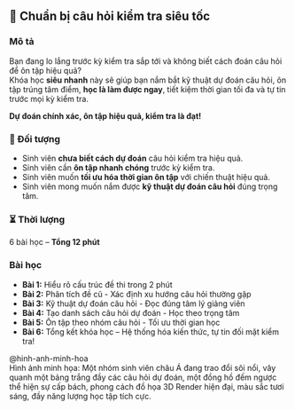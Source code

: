 ## 📌 Chuẩn bị câu hỏi kiểm tra siêu tốc  

### Mô tả  
Bạn đang lo lắng trước kỳ kiểm tra sắp tới và không biết cách đoán câu hỏi để ôn tập hiệu quả?  
Khóa học **siêu nhanh** này sẽ giúp bạn nắm bắt kỹ thuật dự đoán câu hỏi, ôn tập trúng tâm điểm, **học là làm được ngay**, tiết kiệm thời gian tối đa và tự tin trước mọi kỳ kiểm tra.  

**Dự đoán chính xác, ôn tập hiệu quả, kiểm tra là đạt!**  

### 🎯 Đối tượng  
- Sinh viên **chưa biết cách dự đoán** câu hỏi kiểm tra hiệu quả.  
- Sinh viên cần **ôn tập nhanh chóng** trước kỳ kiểm tra.  
- Sinh viên muốn **tối ưu hóa thời gian ôn tập** với chiến thuật hiệu quả.  
- Sinh viên mong muốn nắm được **kỹ thuật dự đoán câu hỏi** đúng trọng tâm.  

### ⏳ Thời lượng  
6 bài học – **Tổng 12 phút**  

### Bài học  
- **Bài 1:** Hiểu rõ cấu trúc đề thi trong 2 phút  
- **Bài 2:** Phân tích đề cũ - Xác định xu hướng câu hỏi thường gặp  
- **Bài 3:** Kỹ thuật dự đoán câu hỏi - Đọc đúng tâm lý giảng viên  
- **Bài 4:** Tạo danh sách câu hỏi dự đoán - Học theo trọng tâm  
- **Bài 5:** Ôn tập theo nhóm câu hỏi - Tối ưu thời gian học  
- **Bài 6:** Tổng kết khóa học – Hệ thống hóa kiến thức, tự tin đối mặt kiểm tra!  

@hinh-anh-minh-hoa  
Hình ảnh minh họa: Một nhóm sinh viên châu Á đang trao đổi sôi nổi, vây quanh một bảng trắng đầy các câu hỏi dự đoán, một đồng hồ đếm ngược thể hiện sự cấp bách, phong cách đồ họa 3D Render hiện đại, màu sắc tươi sáng, đầy năng lượng học tập tích cực.